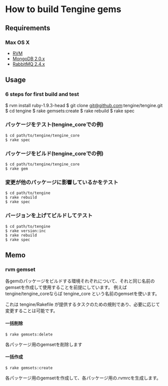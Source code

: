 # How to build Tengine gems

## Requirements

### Max OS X

* [RVM](https://rvm.io//)
* [MongoDB 2.0.x](http://www.mongodb.org/display/DOCS/Quickstart+OS+X)
* [RabbitMQ 2.4.x](http://www.rabbitmq.com/install-homebrew.html)

## Usage

### 6 steps for first build and test

   $ rvm install ruby-1.9.3-head
   $ git clone git@github.com:tengine/tengine.git
   $ cd tengine
   $ rake gemsets:create
   $ rake rebuild
   $ rake spec

### パッケージをテスト(tengine_coreでの例)

    $ cd path/to/tengine/tengine_core
    $ rake spec

### パッケージをビルド(tengine_coreでの例)

    $ cd path/to/tengine/tengine_core
    $ rake gem

### 変更が他のパッケージに影響しているかをテスト

    $ cd path/to/tengine
    $ rake rebuild
    $ rake spec

### バージョンを上げてビルドしてテスト

    $ cd path/to/tengine
    $ rake version:inc
    $ rake rebuild
    $ rake spec

## Memo

### rvm gemset

各gemのパッケージをビルドする環境それぞれについて、それと同じ名前のgemsetを作成して使用することを前提にしています。
例えばtengine/tengine_coreならば tengine_core という名前のgemsetを使います。

これは tengine/Rakefile が提供するタスクのための規則であり、必要に応じて変更することは可能です。

#### 一括削除

    $ rake gemsets:delete

各パッケージ用のgemsetを削除します

#### 一括作成

    $ rake gemsets:create

各パッケージ用のgemsetを作成して、各パッケージ用の.rvmrcを生成します。
